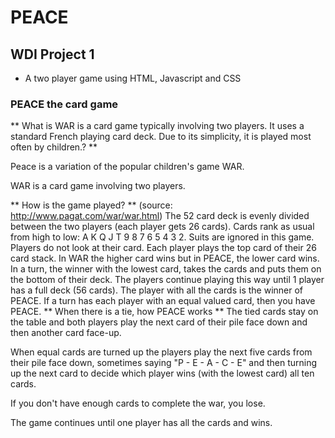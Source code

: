 # PEACE

## WDI Project 1
* A two player game using HTML, Javascript and CSS

### PEACE the card game
** What is WAR is a card game typically involving two players. It uses a standard French playing card deck. Due to its simplicity, it is played most often by children.? **

Peace is a variation of the popular children's game WAR.

WAR is a card game involving two players.

** How is the game played? **
(source: http://www.pagat.com/war/war.html)
The 52 card deck is evenly divided between the two players (each player gets 26 cards).
Cards rank as usual from high to low: A K Q J T 9 8 7 6 5 4 3 2. Suits are ignored in this game.
Players do not look at their card.
Each player plays the top card of their 26 card stack.
In WAR the higher card wins but in PEACE, the lower card wins.
In a turn, the winner with the lowest card, takes the cards and puts them on the bottom of their deck.
The players continue playing this way until 1 player has a full deck (56 cards). The player with all the cards is the winner of PEACE.
If a turn has each player with an equal valued card, then you have PEACE.
** When there is a tie, how PEACE works **
The tied cards stay on the table and both players play the next card of their pile face down and then another card face-up.

When equal cards are turned up the players play the next five cards from their pile face down, sometimes saying "P - E - A - C - E" and then turning up the next card to decide which player wins (with the lowest card) all ten cards.

If you don't have enough cards to complete the war, you lose.

The game continues until one player has all the cards and wins.



